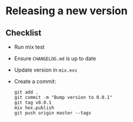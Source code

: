 # Releasing a new version

## Checklist

* Run mix test
* Ensure `CHANGELOG.md` is up to date
* Update version in `mix.exs`
* Create a commit:

      git add .
      git commit -m "Bump version to 0.0.1"
      git tag v0.0.1
      mix hex.publish
      git push origin master --tags
